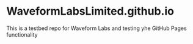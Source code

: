 # WaveformLabsLimited.github.io

This is a testbed repo for Waveform Labs and testing yhe GitHub Pages functionality
